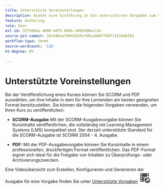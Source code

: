 ```yaml
---
title: Unterstützte Voreinstellungen
description: Bietet eine Einführung in die unterstützten Vorgaben zum Veröffentlichen eines Kurses im Abschnitt Produktschulung und -lernen
feature: Authoring
role: User
exl-id: 32f30bba-4600-4d75-b0bb-1093490ec11e
source-git-commit: 26fe86ea790432dfef40ca404ff497722164b593
workflow-type: tm+mt
source-wordcount: '135'
ht-degree: 0%

---
```


# Unterstützte Voreinstellungen

Bei der Veröffentlichung eines Kurses können Sie SCORM und PDF auswählen, um Ihre Inhalte in dem für Ihre Lernenden am besten geeigneten Format bereitzustellen. Sie können die folgenden Vorgaben verwenden, um Ihren Kurs zu veröffentlichen:

- **SCORM-Ausgabe** Mit der SCORM-Ausgabevorgabe können Sie Kursinhalte veröffentlichen, die vollständig mit Learning Management Systems (LMS) kompatibel sind. Der derzeit unterstützte Standard für die SCORM-Ausgabe ist SCORM 2004 - 4. Ausgabe.

- **PDF:** Mit der PDF-Ausgabevorgabe können Sie Kursinhalte in einem professionellen, druckfertigen Format veröffentlichen. Das PDF-Format eignet sich ideal für die Freigabe von Inhalten zu Überprüfungs- oder Archivierungszwecken.

Eine Videoübersicht zum Erstellen, Konfigurieren und Generieren der Ausgabe für eine Vorgabe finden Sie unter [Unterstützte Vorgaben](https://video.tv.adobe.com/v/3469529/aem-guides-learning-content) ![](assets/Smock_VideoCheckedOut_18_N.svg).
